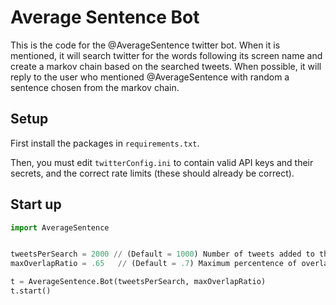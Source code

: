 # Average Sentence Bot

This is the code for the @AverageSentence twitter bot. When it is mentioned, it will search twitter for the words following its screen name and create a markov chain based on the searched tweets. When possible, it will reply to the user who mentioned @AverageSentence with random a sentence chosen from the markov chain.

## Setup

First install the packages in `requirements.txt`.

Then, you must edit `twitterConfig.ini` to contain valid API keys and their secrets, and the correct rate limits (these should already be correct). 

## Start up

```python
import AverageSentence


tweetsPerSearch = 2000 // (Default = 1000) Number of tweets added to the markov chain for each mention
maxOverlapRatio = .65   // (Default = .7) Maximum percentence of overlap the created reply can have with an existing tweet

t = AverageSentence.Bot(tweetsPerSearch, maxOverlapRatio)
t.start()
```
